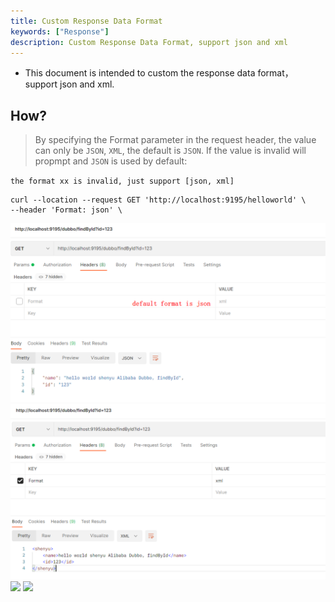 ```yaml
---
title: Custom Response Data Format
keywords: ["Response"]
description: Custom Response Data Format, support json and xml
---
```


* This document is intended to custom the response data format，support json and xml.

## How?

> By specifying the Format parameter in the request header, the value can only be `JSON`, `XML`, the default is `JSON`. If the value is invalid will propmpt and `JSON` is used by default:

`the format xx is invalid, just support [json, xml]`

```
curl --location --request GET 'http://localhost:9195/helloworld' \
--header 'Format: json' \
```

![](/img/shenyu/user-guide/dubbo-json-response-data.jpg)
![](/img/shenyu/user-guide/dubbo-xml-response-data.jpg)
![](/img/shenyu/user-guide/shenyu-json-response-data.jpg)
![](/img/shenyu/user-guide/shenyu-xml-response-data.jpg)
